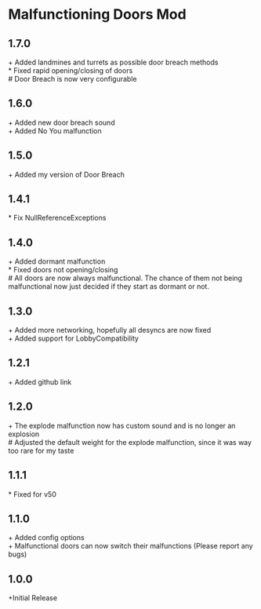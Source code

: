 # Malfunctioning Doors Mod

## 1.7.0<br>

\+ Added landmines and turrets as possible door breach methods<br>
\* Fixed rapid opening/closing of doors<br>
\# Door Breach is now very configurable<br>

## 1.6.0<br>

\+ Added new door breach sound<br>
\+ Added No You malfunction<br>

## 1.5.0<br>

\+ Added my version of Door Breach<br>

## 1.4.1<br>

\* Fix NullReferenceExceptions

## 1.4.0<br>

\+ Added dormant malfunction<br>
\* Fixed doors not opening/closing<br>
\# All doors are now always malfunctional. The chance of them not being malfunctional now just decided if they start as
dormant or not.<br>

## 1.3.0<br>

\+ Added more networking, hopefully all desyncs are now fixed<br>
\+ Added support for LobbyCompatibility<br>

## 1.2.1<br>

\+ Added github link<br>

## 1.2.0<br>

\+ The explode malfunction now has custom sound and is no longer an explosion<br>
\# Adjusted the default weight for the explode malfunction, since it was way too rare for my taste<br>

## 1.1.1<br>

\* Fixed for v50<br>

## 1.1.0<br>

\+ Added config options<br>
\+ Malfunctional doors can now switch their malfunctions (Please report any bugs)<br>

## 1.0.0<br>

\+Initial Release<br>